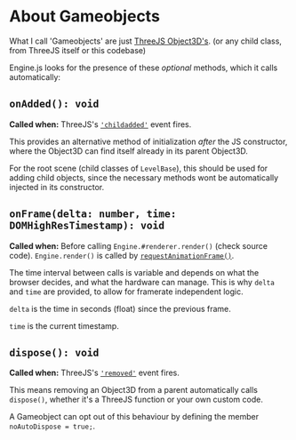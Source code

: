 # About Gameobjects

What I call 'Gameobjects' are just [ThreeJS Object3D's](https://threejs.org/docs/index.html?q=scene#api/en/scenes/Scene).
(or any child class, from ThreeJS itself or this codebase)

Engine.js looks for the presence of these _optional_ methods, which it calls automatically:


## `onAdded(): void`

**Called when:** ThreeJS's [`'childadded'`](https://threejs.org/docs/index.html?q=scene#api/en/core/Object3D)
event fires.

This provides an alternative method of initialization _after_ the JS constructor,
where the Object3D can find itself already in its parent Object3D.

For the root scene (child classes of `LevelBase`), this should be used for adding child objects,
since the necessary methods wont be automatically injected in its constructor.


## `onFrame(delta: number, time: DOMHighResTimestamp): void`

**Called when:** Before calling `Engine.#renderer.render()` (check source code).
`Engine.render()` is called by [`requestAnimationFrame()`](https://developer.mozilla.org/en-US/docs/Web/API/Window/requestAnimationFrame).

The time interval between calls is variable and depends on what the browser decides, and what the hardware can manage.
This is why `delta` and `time` are provided, to allow for framerate independent logic.

`delta` is the time in seconds (float) since the previous frame.

`time` is the current timestamp.


## `dispose(): void`

**Called when:** ThreeJS's [`'removed'`](https://threejs.org/docs/index.html?q=scene#api/en/core/Object3D)
event fires.

This means removing an Object3D from a parent automatically calls `dispose()`,
whether it's a ThreeJS function or your own custom code.

A Gameobject can opt out of this behaviour by defining the member `noAutoDispose = true;`.
